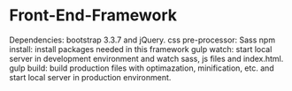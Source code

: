 # Front-End-Framework
Dependencies: bootstrap 3.3.7 and jQuery.
css pre-processor: Sass
npm install: install packages needed in this framework
gulp watch: start local server in development environment and watch sass, js files and index.html.
gulp build: build production files with optimazation, minification, etc. and start local server in production environment.

